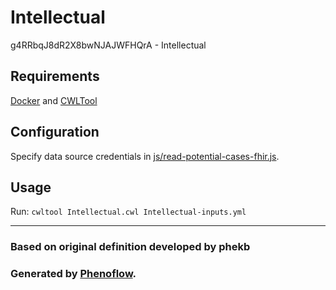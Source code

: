 # Intellectual

g4RRbqJ8dR2X8bwNJAJWFHQrA - Intellectual

## Requirements

[Docker](https://docs.docker.com/install/) and [CWLTool](https://github.com/common-workflow-language/cwltool#install)

## Configuration

Specify data source credentials in [js/read-potential-cases-fhir.js](js/read-potential-cases-fhir.js).

## Usage

Run: `cwltool Intellectual.cwl Intellectual-inputs.yml`

***

### Based on original definition developed by phekb
### Generated by [Phenoflow](https://kclhi.org/phenoflow).
